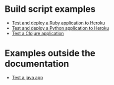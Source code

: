 # Build script examples

+ [Test and deploy a Ruby application to Heroku](test-and-deploy-ruby-application-to-heroku.md)
+ [Test and deploy a Python application to Heroku](test-and-deploy-python-application-to-heroku.md)
+ [Test a Clojure application](test-clojure-application.md)

# Examples outside the documentation

+ [Test a java app](https://medium.com/@kaiwinter/javafx-and-code-coverage-on-gitlab-ci-29c690e03fd6#.7dqp79slr)
